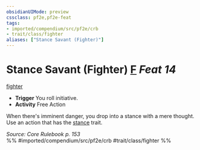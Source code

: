 ```yaml
---
obsidianUIMode: preview
cssclass: pf2e,pf2e-feat
tags:
- imported/compendium/src/pf2e/crb
- trait/class/fighter
aliases: ["Stance Savant (Fighter)"]
---
```

# Stance Savant (Fighter)  [F](chapter-9-playing-the-game.md#Actions "Free Action") *Feat 14*  
[fighter](rules/traits/fighter.md)  

- **Trigger** You roll initiative.
- **Activity** Free Action

When there's imminent danger, you drop into a stance with a mere thought. Use an action that has the [stance](stance.md) trait.

*Source: Core Rulebook p. 153*  
%% #imported/compendium/src/pf2e/crb #trait/class/fighter %%